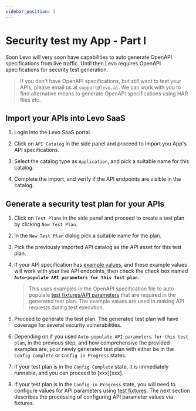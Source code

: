 ```yaml
---
sidebar_position: 1
---
```



# Security test my App - Part I
Soon Levo will very soon have capabilities to auto generate OpenAPI specifications from live traffic.
Until then Levo requires OpenAPI specifications for security test generation.

> If you don't have OpenAPI specifications, but still want to test your APIs, please email us at `support@levo.ai`.
We can work with you to find alternative means to generate OpenAPI specifications using HAR files etc.

## Import your APIs into Levo SaaS

1. Login into the Levo SaaS portal.

2. Click on `API Catalog` in the side panel and proceed to import you App's API specifications.

3. Select the catalog type as `Application`, and pick a suitable name for this catalog.

4. Complete the import, and verify if the API endpoints are visible in the catalog.

## Generate a security test plan for your APIs

1. Click on `Test Plans` in the side panel and proceed to create a test plan by clicking `New Test Plan`.

2. In the `New Test Plan` dialog pick a suitable name for the plan. 

3. Pick the previously imported API catalog as the API asset for this test plan.

4. If your API specification has [example values][example-values], and these example values will work with your live API endpoints,
then check the check box named **`Auto-populate API parameters for this test plan`**.

    > This uses examples in the OpenAPI specification file to auto populate [test fixtures/API parameters][fixtures] that are required in the generated test plan.
    The example values are used in making API requests during test execution.

5. Proceed to generate the test plan. The generated test plan will have coverage for several security vulnerabilities.

6. Depending on if you used `Auto-populate API parameters for this test plan`, in the previous step, and how comprehensive
the provided examples are, your newly generated test plan with either be in the `Config Complete` or `Config in Progress` states.

7. If your test plan is in the `Config Complete` state, it is immediately runnable, and you can proceed to [xxx][xxx].

8. If your test plan is in the `Config in Progress` state, you will need to configure values for API parameters using [test fixtures][fixtures].
The next section describes the processing of configuring API parameter values via fixtures.


[example-values]: https://swagger.io/docs/specification/adding-examples/
[fixtures]: ../../concepts/test-fixtures.md